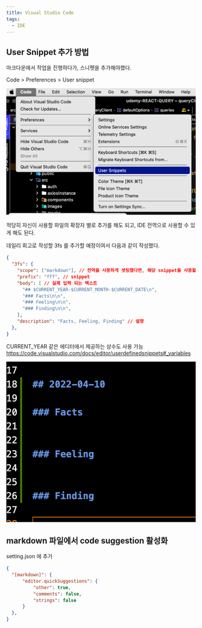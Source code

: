 ```yaml
---
title: Visual Studio Code
tags:
  - IDE
---
```


## User Snippet 추가 방법

마크다운에서 작업을 진행하다가, 스니펫을 추가해야했다.

Code > Preferences > User snippet

![이미지](../attachments/vscode-2022-04-10-21-34-51.png)

적당히 자신이 사용할 파일의 확장자 별로 추가를 해도 되고, IDE 전역으로 사용할 수 있게 해도 된다.

데일리 회고로 작성할 3fs 를 추가할 예정이여서 다음과 같이 작성했다.
```json
{
  "3fs": {
    "scope": ["markdown"], // 전역을 사용하게 셋팅했다면, 해당 snippet을 사용할 형식 지정
    "prefix": "fff", // snippet 
    "body": [ // 실제 입력 되는 텍스트
      "## $CURRENT_YEAR-$CURRENT_MONTH-$CURRENT_DATE\n",
      "### Facts\n\n",
      "### Feeling\n\n",
      "### Finding\n\n",
    ],
    "description": "Facts, Feeling, Finding" // 설명
  },
}
```

CURRENT_YEAR 같은 에디터에서 제공하는 상수도 사용 가능
https://code.visualstudio.com/docs/editor/userdefinedsnippets#_variables


![](../attachments/vscode-2022-04-10-22-09-08.png)

## markdown 파일에서 code suggestion 활성화

setting.json 에 추가
```json
{
  "[markdown]": {
      "editor.quickSuggestions": {
          "other": true,
          "comments": false,
          "strings": false
      }
  },
}
```


